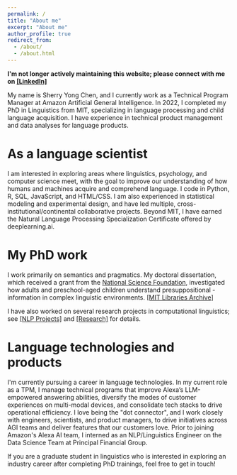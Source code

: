 ```yaml
---
permalink: /
title: "About me"
excerpt: "About me"
author_profile: true
redirect_from: 
  - /about/
  - /about.html
---
```


**I'm not longer actively maintaining this website; please connect with me on <a href="https://dspace.mit.edu/handle/1721.1/147224](https://www.linkedin.com/in/linguistsherry/)">[LinkedIn]</a>**

My name is Sherry Yong Chen, and I currently work as a Technical Program Manager at Amazon Artificial General Intelligence. In 2022, I completed my PhD in Linguistics from MIT, specializing in language processing and child language acquisition. I have experience in technical product management and data analyses for language products. 

As a language scientist
======
I am interested in exploring areas where linguistics, psychology, and computer science meet, with the goal to improve our understanding of how humans and machines acquire and comprehend language. I code in Python, R, SQL, JavaScript, and HTML/CSS. I am also experienced in statistical modeling and experimental design, and have led multiple, cross-institutional/continental collaborative projects. Beyond MIT, I have earned the Natural Language Processing Specialization Certificate offered by deeplearning.ai. 

My PhD work
======
I work primarily on semantics and pragmatics. My doctoral dissertation, which received a grant from the <a href="https://www.nsf.gov/awardsearch/showAward?AWD_ID=2140399">National Science Foundation</a>, investigated how adults and preschool-aged children understand presuppositional - information in complex linguistic environments. <a href="https://dspace.mit.edu/handle/1721.1/147224">[MIT Libraries Archive]</a>

I have also worked on several research projects in computational linguistics; see <a href="https://linguistsherry.github.io/nlp/">[NLP Projects]</a> and <a href="https://linguistsherry.github.io/research/">[Research]</a> for details. 

Language technologies and products
======
I'm currently pursuing a career in language technologies. In my current role as a TPM, I manage technical programs that improve Alexa’s LLM-empowered answering abilities, diversify the modes of customer experiences on multi-modal devices, and consolidate tech stacks to drive operational efficiency. I love being the "dot connector", and I work closely with engineers, scientists, and product managers, to drive initiatives across AGI teams and deliver features that our customers love. Prior to joining Amazon's Alexa AI team, I interned as an NLP/Linguistics Engineer on the Data Science Team at Principal Financial Group. 

If you are a graduate student in linguistics who is interested in exploring an industry career after completing PhD trainings, feel free to get in touch! 



